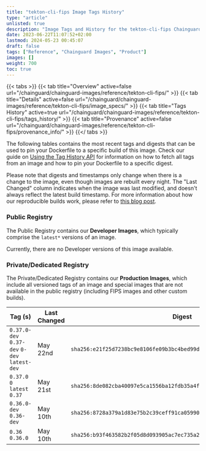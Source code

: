 ```yaml
---
title: "tekton-cli-fips Image Tags History"
type: "article"
unlisted: true
description: "Image Tags and History for the tekton-cli-fips Chainguard Image"
date: 2023-06-22T11:07:52+02:00
lastmod: 2024-05-23 00:45:07
draft: false
tags: ["Reference", "Chainguard Images", "Product"]
images: []
weight: 700
toc: true
---
```


{{< tabs >}}
{{< tab title="Overview" active=false url="/chainguard/chainguard-images/reference/tekton-cli-fips/" >}}
{{< tab title="Details" active=false url="/chainguard/chainguard-images/reference/tekton-cli-fips/image_specs/" >}}
{{< tab title="Tags History" active=true url="/chainguard/chainguard-images/reference/tekton-cli-fips/tags_history/" >}}
{{< tab title="Provenance" active=false url="/chainguard/chainguard-images/reference/tekton-cli-fips/provenance_info/" >}}
{{</ tabs >}}

The following tables contains the most recent tags and digests that can be used to pin your Dockerfile to a specific build of this image. Check our guide on [Using the Tag History API](/chainguard/chainguard-images/using-the-tag-history-api/) for information on how to fetch all tags from an image and how to pin your Dockerfile to a specific digest.

Please note that digests and timestamps only change when there is a change to the image, even though images are rebuilt every night. The "Last Changed" column indicates when the image was last modified, and doesn't always reflect the latest build timestamp. For more information about how our reproducible builds work, please refer to [this blog post](https://www.chainguard.dev/unchained/reproducing-chainguards-reproducible-image-builds).

### Public Registry
The Public Registry contains our **Developer Images**, which typically comprise the `latest*` versions of an image.

Currently, there are no Developer versions of this image available.

### Private/Dedicated Registry
The Private/Dedicated Registry contains our **Production Images**, which include all versioned tags of an image and special images that are not available in the public registry (including FIPS images and other custom builds).

| Tag (s)                                       | Last Changed | Digest                                                                    |
|-----------------------------------------------|--------------|---------------------------------------------------------------------------|
|  `0.37.0-dev` `0.37-dev` `0-dev` `latest-dev` | May 22nd     | `sha256:e21f25d7238bc9e8106fe09b3bc4bed99d61818ac060f60c0330025984fad463` |
|  `0.37.0` `0` `latest` `0.37`                 | May 21st     | `sha256:8de082cba40097e5ca1556ba12fdb35a4fe58d6d15f599c22d2c11aadadd5a8f` |
|  `0.36.0-dev` `0.36-dev`                      | May 10th     | `sha256:8728a379a1d83e75b2c39ceff91ca05990dcdfeebb3f84ef74f5cda19fc791ce` |
|  `0.36` `0.36.0`                              | May 10th     | `sha256:b93f463582b2f05d8d093905ac7ec735a268da8960749caaff99f162ee2542db` |

